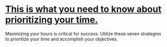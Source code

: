 
# [This is what you need to know about prioritizing your time.](https://www.mindhaste.com/t/prioritization/this-is-what-you-need-to-know-about-prioritizing-your-time-90)

Maximizing your hours is critical for success. Utilize these seven strategies to prioritize your time and accomplish your objectives.
    
